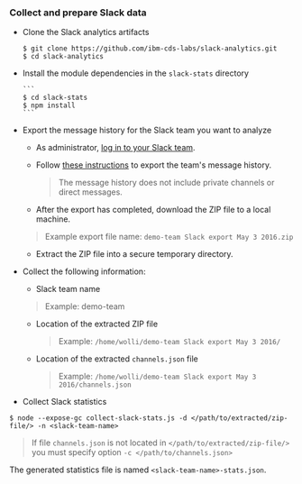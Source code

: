 ### Collect and prepare Slack data

* Clone the Slack analytics artifacts

	```
	$ git clone https://github.com/ibm-cds-labs/slack-analytics.git
	$ cd slack-analytics
	```

* Install the module dependencies in the `slack-stats` directory

	  ```
	  $ cd slack-stats
	  $ npm install
	  ```

* Export the message history for the Slack team you want to analyze

    * As administrator, [log in to your Slack team](https://slack.com/).
    * Follow [these instructions](https://get.slack.help/hc/en-us/articles/201658943-Exporting-your-team-s-Slack-history) to export the team's message history.

    	> The message history does not include private channels or direct messages.

    * After the export has completed, download the ZIP file to a local machine.
    > Example export file name: `demo-team Slack export May 3 2016.zip`

    * Extract the ZIP file into a secure temporary directory.

* Collect the following information:
    * Slack team name
    > Example: demo-team  

    * Location of the extracted ZIP file
 
    	> Example: `/home/wolli/demo-team Slack export May 3 2016/`  

    * Location of the extracted `channels.json` file
    
    	> Example: `/home/wolli/demo-team Slack export May 3 2016/channels.json`  
  
* Collect Slack statistics

 ```
 $ node --expose-gc collect-slack-stats.js -d </path/to/extracted/zip-file/> -n <slack-team-name> 
 ```

 > If file `channels.json` is not located in `</path/to/extracted/zip-file/>` you must specify option `-c </path/to/channels.json>`
 
 The generated statistics file is named `<slack-team-name>-stats.json`. 

